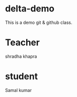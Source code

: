 # delta-demo
This is a demo git &amp; github class.

# Teacher
shradha khapra

# student
Samal kumar 
